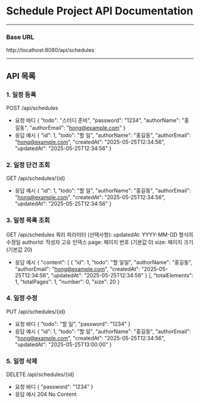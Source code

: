 # Schedule Project API Documentation

---

### Base URL
http://localhost:8080/api/schedules

---

## API 목록

### 1. 일정 등록
POST /api/schedules
- 요청 바디
{
  "todo": "스터디 준비",
  "password": "1234",
  "authorName": "홍길동",
  "authorEmail": "hong@example.com"
}
- 응답 예시
{
  "id": 1,
  "todo": "할 일",
  "authorName": "홍길동",
  "authorEmail": "hong@example.com",
  "createdAt": "2025-05-25T12:34:56",
  "updatedAt": "2025-05-25T12:34:56"
}

### 2. 일정 단건 조회
GET /api/schedules/{id}
- 응답 예시
{
  "id": 1,
  "todo": "할 일",
  "authorName": "홍길동",
  "authorEmail": "hong@example.com",
  "createdAt": "2025-05-25T12:34:56",
  "updatedAt": "2025-05-25T12:34:56"
}

### 3. 일정 목록 조회
GET /api/schedules
쿼리 파라미터 (선택사항):
updatedAt: YYYY-MM-DD 형식의 수정일
authorId: 작성자 고유 인덱스
page: 페이지 번호 (기본값 0)
size: 페이지 크기 (기본값 20)
- 응답 예시
{
  "content": [
    {
      "id": 1,
      "todo": "할 일일",
      "authorName": "홍길동",
      "authorEmail": "hong@example.com",
      "createdAt": "2025-05-25T12:34:56",
      "updatedAt": "2025-05-25T12:34:56"
    }
  ],
  "totalElements": 1,
  "totalPages": 1,
  "number": 0,
  "size": 20
}

### 4. 일정 수정
PUT /api/schedules/{id}
- 요청 바디
{
  "todo": "할 일",
  "password": "1234"
}
- 응답 예시
{
  "id": 1,
  "todo": "할 일",
  "authorName": "홍길동",
  "authorEmail": "hong@example.com",
  "createdAt": "2025-05-25T12:34:56",
  "updatedAt": "2025-05-25T13:00:00"
}

### 5. 일정 삭제
DELETE /api/schedules/{id}
- 요청 바디
{
  "password": "1234"
}
- 응답 예시
204 No Content
